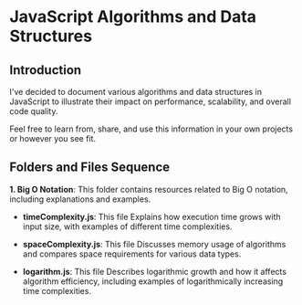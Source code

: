 # JavaScript Algorithms and Data Structures

## Introduction

I've decided to document various algorithms and data structures in JavaScript to illustrate their impact on performance, scalability, and overall code quality.

Feel free to learn from, share, and use this information in your own projects or however you see fit.

## Folders and Files Sequence

**1. Big O Notation**: This folder contains resources related to Big O notation, including explanations and examples.

- **timeComplexity.js**: This file Explains how execution time grows with input size, with examples of different time complexities.

- **spaceComplexity.js**: This file Discusses memory usage of algorithms and compares space requirements for various data types.

- **logarithm.js**: This file Describes logarithmic growth and how it affects algorithm efficiency, including examples of logarithmically increasing time complexities.